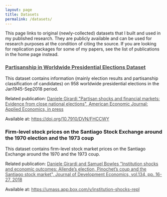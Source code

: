 ```yaml
---
layout: page
title: Datasets
permalink: /datasets/
---
```


This page links to original (newly-collected) datasets that I built and used in my published research. They are publicly available and can be used for research purposes at the condition of citing the source. If you are looking for replication packages for some of my papers, see the list of publications in the home page instead.

### <a style="color: #454545;" href="https://doi.org/10.7910/DVN/FHCCWY" target="_blank" rel="noopener">Partisanship in Worldwide Presidential Elections Dataset</a>

 <p> This dataset contains information (mainly election results and partisanship classification of candidates) on 958 worldwide presidential elections in the Jan1945-Sep2018 period. 
</p>
<p> Related publication: <a style="color: #454545;" href="https://www.aeaweb.org/articles?id=10.1257/app.20190292&&from=f" target="_blank" rel="noopener">Daniele Girardi "Partisan shocks and financial markets: Evidence from close national elections", American Economic Journal: Applied Economics, in press </a></p>
 <p> Available at: <a style="color: #454545;" href="https://doi.org/10.7910/DVN/FHCCWY" target="_blank" rel="noopener">https://doi.org/10.7910/DVN/FHCCWY </a></p>

### Firm-level stock prices on the Santiago Stock Exchange around the 1970 election and the 1973 coup

 <p> This dataset contains firm-level stock market prices on the Santiago Exchange around the 1970 and the 1973 coup.</p>
 <p> Related publication: <a style="color: #454545;" href="http://tuvalu.santafe.edu/~bowles/2018%20(JDE)%20Chile.pdf" target="_blank" rel="noopener">Daniele Girardi and Samuel Bowles "Institution shocks and economic outcomes: Allende’s election, Pinochet’s coup and the Santiago stock market", Journal of Development Economics, vol.134, pp. 16-27, 2018</a></p>
 <p> Available at: <a style="color: #454545;" href="https://umass.app.box.com/v/institution-shocks-repl" target="_blank" rel="noopener">https://umass.app.box.com/v/institution-shocks-repl </a></p>
